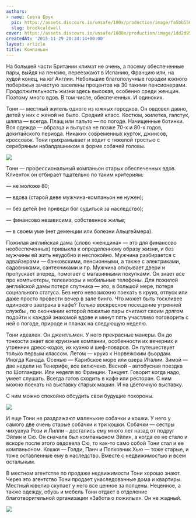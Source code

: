 ```yaml
---
authors:
- name: Света Брук
  pic: https://assets.discours.io/unsafe/100x/production/image/fa5bb550-90d8-11e8-a560-8fb4ec62d69b.jpeg
  slug: brookcaldwell
cover: https://assets.discours.io/unsafe/1600x/production/image/1dd2d950-90e8-11e8-b664-798ed379bf02.jpeg
createdAt: '2015-11-29 20:34:14+00:00'
layout: article
title: Компаньон
---
```


На большей части Британии климат не очень, а посему обеспеченные пары, выйдя на пенсию, переезжают в Испанию, Францию или, на худой конец, на юг Англии. Небольшие благополучные городки южного побережья зачастую заселены процентов на 30 такими пенсионерами. Продолжительность жизни здесь высокая, особенно среди женщин. Поэтому много вдов. В том числе, обеспеченных. И одиноких.

Тони — местный житель одного из южных городков. Он овдовел давно, детей у них с женой не было. Средний класс. Костюм, жилетка, галстук, шляпа — всегда. Плащ или пальто — по погоде. Начищенные ботинки. Вся одежда — образца и выпуска не позже 70-х и 80-х годов, докитайского периода. Никаких современных курток, джинсов, кроссовок. Тони прихрамывает и ходит с тяжелой тростью с серебряным набалдашником в форме собачей головы.

![](https://assets.discours.io/unsafe/900x/production/image/e247a830-a54a-11e8-bfc7-9b5979ddfe3f.jpeg)

Тони — профессиональный компаньон старых обеспеченных вдов. Клиенток он отбирает тщательно по таким критериям:

— не моложе 80;

— вдова (старой деве мужчина-компаньон не нужен);

— без детей (не приведи бог судиться за наследство);

— финансово независима, собственное жилье;

— в своем уме (нет деменции или болезни Альцгеймера).

Пожилая английская дама (слово «женщина» — это для финансово необеспеченных) привыкла к определенному образу жизни, и без мужчины ей жить неудобно и неспокойно. Мужчина разбирается с адвайзерами — банковскими, пенсионными, а также с электриками, садовниками, сантехниками и пр. Мужчина открывает двери и пропускает вперед, помогает с магазинными покупками. Он знает все про компьютеры, телевизоры и мобильные телефоны. Для пожилой английской дамы потеря спутника — это, в большой мере, потеря социального статуса. Без него невозможно поехать в круиз, отпуск или даже просто провести вечер в зале бинго. Что может быть тоскливее одинокого завтрака в кафе? Только воскресное посещение утренней службы , по окончании которой пожилые пары считают своим долгом подойти к каждой знакомой вдове и минут пять участливо поговорить с ней о погоде, природе и планах на следующую неделю.

Тони идеален. Он джентльмен. У него прекрасные манеры. Он до тонкости знает все круизные компании, особенности их вечерних и утренних дресс-кодов, их кухню и шеф-поваров. Он путешествует только первым классом. Летом — круиз к Норвежским фьордам. Иногда Канада. Осенью — Карибское море или озера Италии. Зимой — две недели на Тенерифе, все включено. Весной – автобусная поездка по Шотландии. Или неделя во Франции. Танцует. Говорит когда надо, умеет слушать. Всегда готов сходить в кафе или ресторан. С ним можно поехать на выставку старых машин. И на цветочную выставку.

С ним можно спокойно обсудить свои будущие похороны.

![](https://assets.discours.io/unsafe/900x/production/image/e291d090-a54a-11e8-bfc7-9b5979ddfe3f.jpeg)

И еще Тони не раздражают маленькие собачки и кошки. У него у самого две очень старые собачки и три кошки. Собачки — сестры чихуахуа Рози и Лилли – достались ему много лет назад от подруг Эйлин и Сю. Он сначала был компаньоном Эйлин, а когда ее не стало и вскоре после этого овдовела Сю, то как-то само собой Тони стал и ее компаньоном. Кошки — Голди, Панч и Полковник Хью — тоже старые, и тоже оставленные ему в наследство. Вместе с недвижимостью и всем остальным.

В местном агентстве по продаже недвижимости Тони хорошо знают. Через это агентство Тони продает унаследованные дома и квартиры. Местный ювелир скупает у него все ценное за полцены. Неценное, а также одежду, обувь и мебель Тони отдает в отделение благотворительной организации «Забота о пожилых». Он не жадный.

![](https://assets.discours.io/unsafe/900x/production/image/e320f130-a54a-11e8-bfc7-9b5979ddfe3f.jpeg)